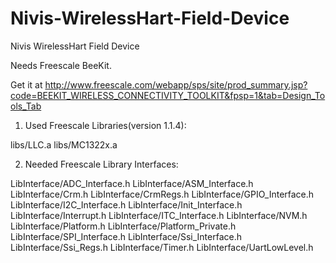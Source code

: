 Nivis-WirelessHart-Field-Device
=============================
Nivis WirelessHart Field Device

Needs Freescale BeeKit. 

Get it at http://www.freescale.com/webapp/sps/site/prod_summary.jsp?code=BEEKIT_WIRELESS_CONNECTIVITY_TOOLKIT&fpsp=1&tab=Design_Tools_Tab

1.	Used Freescale Libraries(version 1.1.4):

libs/LLC.a
libs/MC1322x.a

2.	Needed Freescale Library Interfaces:

LibInterface/ADC_Interface.h
LibInterface/ASM_Interface.h
LibInterface/Crm.h
LibInterface/CrmRegs.h
LibInterface/GPIO_Interface.h
LibInterface/I2C_Interface.h
LibInterface/Init_Interface.h
LibInterface/Interrupt.h
LibInterface/ITC_Interface.h
LibInterface/NVM.h
LibInterface/Platform.h
LibInterface/Platform_Private.h
LibInterface/SPI_Interface.h
LibInterface/Ssi_Interface.h
LibInterface/Ssi_Regs.h
LibInterface/Timer.h
LibInterface/UartLowLevel.h
